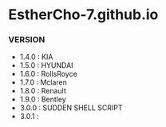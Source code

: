 # EstherCho-7.github.io

### VERSION
- 1.4.0 : KIA
- 1.5.0 : HYUNDAI
- 1.6.0 : RollsRoyce
- 1.7.0 : Mclaren
- 1.8.0 : Renault
- 1.9.0 : Bentley
- 3.0.0 : SUDDEN SHELL SCRIPT
- 3.0.1 : 
